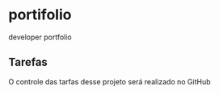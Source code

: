 # portifolio
 developer portfolio

 ## Tarefas

 O controle das tarfas desse projeto será realizado no GitHub
